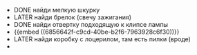 - DONE найди мелкую шкурку
- LATER найди брелок (свечу зажигания)
- DONE найди отвертку подходящую к клипсе лампы
- {{embed ((6856642f-c9cd-40be-b2f6-7963928c6f30))}}
- LATER найди коробку с лоцерилом, там есть пилки (вроде)
-